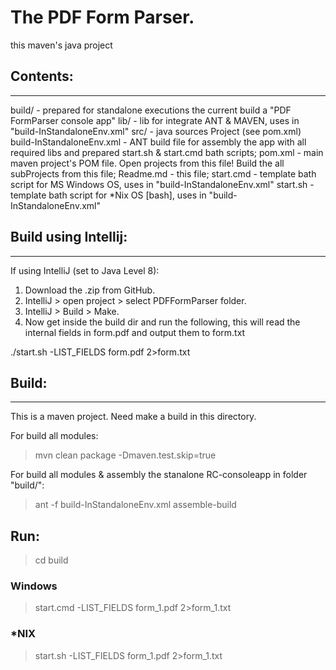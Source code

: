 # The PDF Form Parser.
this maven's java project

## Contents:
--------------
build/                     - prepared for standalone executions the current build a "PDF FormParser console app"
lib/                       - lib for integrate ANT & MAVEN, uses in "build-InStandaloneEnv.xml"
src/                       - java sources Project (see pom.xml)
build-InStandaloneEnv.xml  - ANT build file for assembly the app with all required libs and prepared start.sh & start.cmd bath scripts;
pom.xml                    - main maven project's POM file. Open projects from this file! Build the all subProjects from this file;
Readme.md                  - this file;
start.cmd                  - template bath script for MS Windows OS, uses in "build-InStandaloneEnv.xml"
start.sh                   - template bath script for *Nix OS [bash], uses in "build-InStandaloneEnv.xml"

## Build using Intellij:
--------------
If using IntelliJ (set to Java Level 8):

1. Download the .zip from GitHub.
2. IntelliJ > open project > select PDFFormParser folder.
3. IntelliJ > Build > Make.
4. Now get inside the build dir and run the following, this will read the internal fields in form.pdf and output them to form.txt

./start.sh -LIST_FIELDS form.pdf 2>form.txt

## Build:
--------------
This is a maven project. 
Need make a build in this directory.

For build all modules:
>mvn clean package -Dmaven.test.skip=true

For build all modules & assembly the stanalone RC-consoleapp in folder "build/":
>ant -f build-InStandaloneEnv.xml assemble-build


## Run:
> cd build
### Windows
> start.cmd -LIST_FIELDS form_1.pdf 2>form_1.txt 
### *NIX
> start.sh -LIST_FIELDS form_1.pdf 2>form_1.txt 
